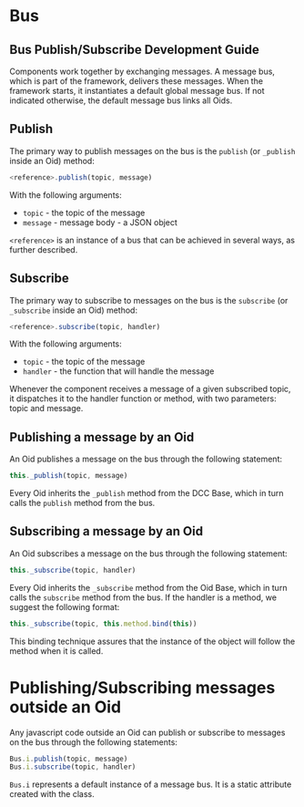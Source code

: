 # Bus

## Bus Publish/Subscribe Development Guide

Components work together by exchanging messages. A message bus, which is part of the framework, delivers these messages. When the framework starts, it instantiates a default global message bus. If not indicated otherwise, the default message bus links all Oids.

## Publish

The primary way to publish messages on the bus is the `publish` (or `_publish` inside an Oid) method:

~~~javascript
<reference>.publish(topic, message)
~~~

With the following arguments:
* `topic` - the topic of the message
* `message` - message body - a JSON object

`<reference>` is an instance of a bus that can be achieved in several ways, as further described.

## Subscribe

The primary way to subscribe to messages on the bus is the `subscribe` (or `_subscribe` inside an Oid) method:

~~~javascript
<reference>.subscribe(topic, handler)
~~~

With the following arguments:
* `topic` - the topic of the message
* `handler` - the function that will handle the message

Whenever the component receives a message of a given subscribed topic, it dispatches it to the handler function or method, with two parameters: topic and message.

## Publishing a message by an Oid

An Oid publishes a message on the bus through the following statement:

~~~javascript
this._publish(topic, message)
~~~

Every Oid inherits the `_publish` method from the DCC Base, which in turn calls the `publish` method from the bus.

## Subscribing a message by an Oid

An Oid subscribes a message on the bus through the following statement:

~~~javascript
this._subscribe(topic, handler)
~~~

Every Oid inherits the `_subscribe` method from the Oid Base, which in turn calls the `subscribe` method from the bus. If the handler is a method, we suggest the following format:

~~~javascript
this._subscribe(topic, this.method.bind(this))
~~~

This binding technique assures that the instance of the object will follow the method when it is called.

# Publishing/Subscribing messages outside an Oid

Any javascript code outside an Oid can publish or subscribe to messages on the bus through the following statements:

~~~javascript
Bus.i.publish(topic, message)
Bus.i.subscribe(topic, handler)
~~~

`Bus.i` represents a default instance of a message bus. It is a static attribute created with the class.